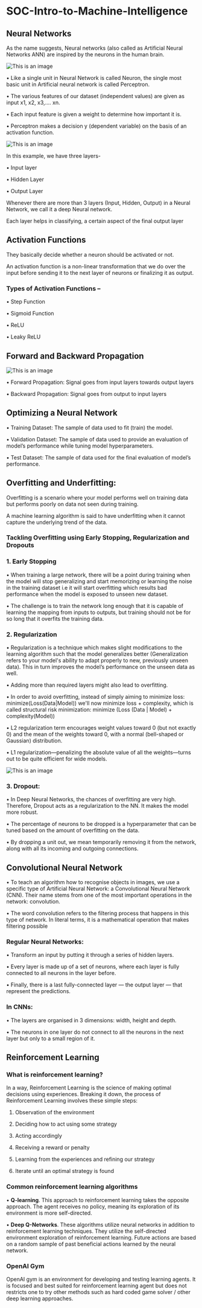 # SOC-Intro-to-Machine-Intelligence

## Neural Networks

As the name suggests, Neural networks (also called as Artificial Neural Networks ANN) are inspired by the neurons in the human brain.

![This is an image](Images/1.png)

•  Like a single unit in Neural Network is called Neuron, the single most basic unit in Artificial neural network is called Perceptron.

•  The various features of our dataset (independent values) are given as input x1, x2, x3,.... xn.

•  Each input feature is given a weight to determine how important it is.

•  Perceptron makes a decision y (dependent variable) on the basis of an activation function.

![This is an image](Images/2.png)

In this example, we have three layers-

•	Input layer

•	Hidden Layer

•	Output Layer

Whenever there are more than 3 layers (Input, Hidden, Output) in a Neural Network, we call it a deep Neural network.

Each layer helps in classifying, a certain aspect of the final output layer

## Activation Functions

They basically decide whether a neuron should be activated or not.

An activation function is a non-linear transformation that we do over the input before sending it to the next layer of neurons or finalizing it as output.

### Types of Activation Functions –

 • Step Function

 • Sigmoid Function

 • ReLU

 • Leaky ReLU

## Forward and Backward Propagation

![This is an image](Images/3.png)

•	Forward Propagation: Signal goes from input layers towards output layers

•	Backward Propagation: Signal goes from output to input layers

## Optimizing a Neural Network

•  Training Dataset: The sample of data used to fit (train) the model.

•  Validation Dataset: The sample of data used to provide an evaluation of model’s performance while tuning model hyperparameters.

•  Test Dataset: The sample of data used for the final evaluation of model’s performance.

## Overfitting and Underfitting:

Overfitting is a scenario where your model performs well on training data but performs poorly on data not seen during training.

A machine learning algorithm is said to have underfitting when it cannot capture the underlying trend of the data.

### Tackling Overfitting using Early Stopping, Regularization and Dropouts

### 1. Early Stopping

 • When training a large network, there will be a point during training when the model will stop generalizing and start memorizing or learning the noise in the training dataset i.e it will start overfitting which results bad performance when the model is exposed to unseen new dataset.

 • The challenge is to train the network long enough that it is capable of learning the mapping from inputs to outputs, but training should not be for so long that it overfits the training data.

### 2. Regularization

  •	Regularization is a technique which makes slight modifications to the learning algorithm such that the model generalizes better (Generalization refers to your model's ability to adapt properly to new, previously unseen data). This in turn improves the model’s performance on the unseen data as well.

  • Adding more than required layers might also lead to overfitting.

  •	In order to avoid overfitting, instead of simply aiming to minimize loss:
                           minimize(Loss(Data|Model))
    we'll now minimize loss + complexity, which is called structural risk minimization:
                minimize (Loss (Data | Model) + complexity(Model))

  •	L2 regularization term encourages weight values toward 0 (but not exactly 0) and the mean of the weights toward 0, with a normal (bell-shaped or Gaussian) distribution.

  •	L1 regularization—penalizing the absolute value of all the weights—turns out to be quite efficient for wide models.

![This is an image](Images/4.png)

### 3. Dropout:

  •  In Deep Neural Networks, the chances of overfitting are very high. Therefore, Dropout acts as a regularization to the NN. It makes the model more robust.

  •  The percentage of neurons to be dropped is a hyperparameter that can be tuned based on the amount of overfitting on the data.

  •  By dropping a unit out, we mean temporarily removing it from the network, along with all its incoming and outgoing connections.

## Convolutional Neural Network

•	To teach an algorithm how to recognise objects in images, we use a specific type of Artificial Neural Network: a Convolutional Neural Network (CNN). Their name stems from one of the most important operations in the network: convolution.

•	The word convolution refers to the filtering process that happens in this type of network. In literal terms, it is a mathematical operation that makes filtering possible

### Regular Neural Networks:

•	Transform an input by putting it through a series of hidden layers.

•	Every layer is made up of a set of neurons, where each layer is fully connected to all neurons in the layer before.

•	Finally, there is a last fully-connected layer — the output layer — that represent the predictions.

### In CNNs:

•	The layers are organised in 3 dimensions: width, height and depth.

•	The neurons in one layer do not connect to all the neurons in the next layer but only to a small region of it.

## Reinforcement Learning

### What is reinforcement learning?

In a way, Reinforcement Learning is the science of making optimal decisions using experiences. Breaking it down, the process of Reinforcement Learning involves these simple steps:

1.	Observation of the environment

2.	Deciding how to act using some strategy

3.	Acting accordingly

4.	Receiving a reward or penalty

5.	Learning from the experiences and refining our strategy

6.	Iterate until an optimal strategy is found

### Common reinforcement learning algorithms

•	**Q-learning**. This approach to reinforcement learning takes the opposite approach. The agent receives no policy, meaning its exploration of its environment is more self-directed.

•	**Deep Q-Networks**. These algorithms utilize neural networks in addition to reinforcement learning techniques. They utilize the self-directed environment exploration of reinforcement learning. Future actions are based on a random sample of past beneficial actions learned by the neural network.

### OpenAI Gym

OpenAI gym is an environment for developing and testing learning agents. It is focused and best suited for reinforcement learning agent but does not restricts one to try other methods such as hard coded game solver / other deep learning approaches.


